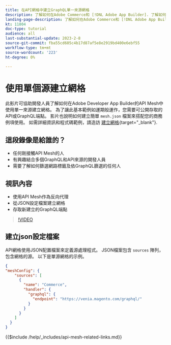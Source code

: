 ```yaml
---
title: 在API網格中建立GraphQL單一來源網格
description: 了解如何在Adobe Commerce和 [!DNL Adobe App Builder]. 了解如何建立具有一個源的網格。
landing-page-description: 了解如何在Adobe Commerce和 [!DNL Adobe App Builder]. 了解如何建立具有一個源的網格。
kt: 11804
doc-type: tutorial
audience: all
last-substantial-update: 2023-2-8
source-git-commit: fba55cd605c4b17d87af5e8e2919bd400e6ebf55
workflow-type: tm+mt
source-wordcount: '223'
ht-degree: 0%

---
```


# 使用單個源建立網格

此影片可協助開發人員了解如何在Adobe Developer App Builder的API Mesh中使用單一來源建立網格。 為了讓此基本範例如運期般運作，您需要可公開存取的API或GraphQL端點。 影片也說明如何建立簡單 `mesh.json` 檔案來搭配您的商務例項使用。 如需詳細資訊和程式碼範例，請造訪 [建立網格](https://developer.adobe.com/graphql-mesh-gateway/gateway/create-mesh/#create-a-mesh-1){target="_blank"}.

## 這段錄像是給誰的？

* 任何剛接觸API Mesh的人
* 有興趣結合多個GraphQL和API來源的開發人員
* 需要了解如何篩選網路標籤及依GraphQL篩選的任何人

## 視訊內容

* 使用API Mesh作為反向代理
* 從JSON設定檔案建立網格
* 存取新建立的GraphQL端點

>[!VIDEO](https://video.tv.adobe.com/v/3414124)

## 建立json設定檔案

API網格使用JSON配置檔案來定義源處理程式。 JSON檔案包含 `sources` 陣列，包含網格的源。 以下是單源網格的示例。

```json
{
"meshConfig": {
    "sources": [
      {
        "name": "Commerce",
        "handler": {
          "graphql": {
            "endpoint": "https://venia.magento.com/graphql/"
          }
        }
      }
    ]
  }
}
```

{{$include /help/_includes/api-mesh-related-links.md}}
